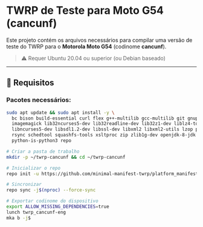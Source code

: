 # TWRP de Teste para Moto G54 (cancunf)

Este projeto contém os arquivos necessários para compilar uma versão de teste do TWRP para o **Motorola Moto G54** (codinome **cancunf**).

> ⚠️ Requer Ubuntu 20.04 ou superior (ou Debian baseado)

---

## 🔧 Requisitos

### Pacotes necessários:

```bash
sudo apt update && sudo apt install -y \
  bc bison build-essential curl flex g++-multilib gcc-multilib git gnupg gperf \
  imagemagick lib32ncurses5-dev lib32readline-dev lib32z1-dev liblz4-tool \
  libncurses5-dev libsdl1.2-dev libssl-dev libxml2 libxml2-utils lzop pngcrush \
  rsync schedtool squashfs-tools xsltproc zip zlib1g-dev openjdk-8-jdk \
  python-is-python3 repo

# Criar a pasta de trabalho
mkdir -p ~/twrp-cancunf && cd ~/twrp-cancunf

# Inicializar o repo
repo init -u https://github.com/minimal-manifest-twrp/platform_manifest_twrp_aosp.git -b twrp-12.1

# Sincronizar
repo sync -j$(nproc) --force-sync

# Exportar codinome do dispositivo
export ALLOW_MISSING_DEPENDENCIES=true
lunch twrp_cancunf-eng
mka b -j$
